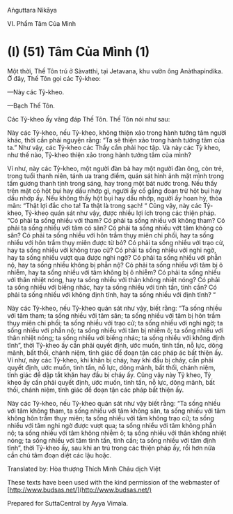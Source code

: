  

Aṅguttara Nikāya

VI. Phẩm Tâm Của Mình

# (I) (51) Tâm Của Mình (1)

Một thời, Thế Tôn trú ở Sàvatthi, tại Jetavana, khu vườn ông Anàthapindika. Ở đây, Thế Tôn gọi các Tỷ-kheo:

—Này các Tỷ-kheo.

—Bạch Thế Tôn.

Các Tỷ-kheo ấy vâng đáp Thế Tôn. Thế Tôn nói như sau:

Này các Tỷ-kheo, nếu Tỷ-kheo, không thiện xảo trong hành tướng tâm người khác, thời cần phải nguyện rằng: “Ta sẽ thiện xảo trong hành tướng tâm của ta.” Như vậy, các Tỷ-kheo các Thầy cần phải học tập. Và này các Tỳ kheo, như thế nào, Tỷ-kheo thiện xảo trong hành tướng tâm của mình?

Ví như, này các Tỷ-kheo, một người đàn bà hay một người đàn ông, còn trẻ, trong tuổi thanh niên, tánh ưa trang điểm, quán sát hình ảnh mặt mình trong tấm gương thanh tịnh trong sáng, hay trong một bát nước trong. Nếu thấy trên mặt có hột bụi hay dấu nhớp gì, người ấy cố gắng đoạn trừ hột bụi hay dấu nhớp ấy. Nếu không thấy hột bụi hay dấu nhớp, người ấy hoan hỷ, thỏa mãn: “Thật lợi đắc cho ta! Ta thật là trong sạch! “ Cũng vậy, này các Tỷ-kheo, Tỷ-kheo quán sát như vậy, được nhiều lợi ích trong các thiện pháp. “Có phải ta sống nhiều với tham? Có phải ta sống nhiều với không tham? Có phải ta sống nhiều với tâm có sân? Có phải ta sống nhiều vớt tâm không có sân? Có phải ta sống nhiều với hôn trầm thụy miên chi phối, hay ta sống nhiều với hôn trầm thụy miên được từ bỏ? Có phải ta sống nhiều với trạo cử, hay ta sống nhiều với không trạo cử? Có phải ta sống nhiều với nghi ngờ, hay ta sống nhiều vượt qua được nghi ngờ? Có phải ta sống nhiều với phẫn nộ, hay ta sống nhiều không bị phẫn nộ? Có phải ta sống nhiều với tâm bị ô nhiễm, hay ta sống nhiều với tâm không bị ô nhiễm? Có phải ta sống nhiều với thân nhiệt nóng, hay ta sống nhiều với thân không nhiệt nóng? Có phải ta sống nhiều với biếng nhác, hay ta sống nhiều với tinh tấn, tinh cần? Có phải ta sống nhiều với không định tĩnh, hay ta sống nhiều với định tĩnh? “

Này các Tỷ-kheo, nếu Tỷ-kheo quán sát như vậy, biết rằng: “Ta sống nhiều với tâm tham; ta sống nhiều với tâm sân; ta sống nhiều với tâm bị hôn trầm thụy miên chi phối; ta sống nhiều với trạo cử; ta sống nhiều với nghi ngờ; ta sống nhiều với phẫn nộ; ta sống nhiều với tâm bị nhiễm ô; ta sống nhiều với thân nhiệt nóng; ta sống nhiều với biếng nhác; ta sống nhiều với không định tĩnh”, thời Tỷ-kheo ấy cần phải quyết định, ước muốn, tinh tấn, nỗ lực, dõng mãnh, bất thối, chánh niệm, tỉnh giác để đoạn tận các pháp ác bất thiện ấy. Ví như, này các Tỷ-kheo, khi khăn bị cháy, hay khi đầu bị cháy, cần phải quyết định, ước muốn, tinh tấn, nỗ lực, dõng mãnh, bất thối, chánh niệm, tỉnh giác để dập tắt khăn hay đầu bị cháy ấy. Cũng vậy này Tỷ kheo, Tỷ kheo ấy cần phải quyết định, ước muốn, tinh tấn, nỗ lực, dõng mãnh, bất thối, chánh niệm, tỉnh giác để đoạn tận các pháp bất thiện ấy.

Này các Tỷ-kheo, nếu Tỷ-kheo quán sát như vậy biết rằng: “Ta sống nhiều với tâm không tham, ta sống nhiều với tâm không sân, ta sống nhiếu với tâm không hôn trầm thụy miên; ta sống nhiều với tâm không trạo cử; ta sống nhiều với tâm nghi ngờ được vượt qua; ta sống nhiều với tâm không phẫn nộ; ta sống nhiều với tâm không nhiễm ô; ta sống nhiều với thân không nhiệt nóng; ta sống nhiều với tâm tinh tấn, tinh cần; ta sống nhiều với tâm định tĩnh”, thời Tỷ-kheo ấy, sau khi an trú trong các thiện pháp ấy, rồi hơn nữa cần chú tâm đoạn diệt các lậu hoặc.

Translated by: Hòa thượng Thích Minh Châu dịch Việt

These texts have been used with the kind permission of the webmaster of [http://www.budsas.net/](http://www.budsas.net/)

Prepared for SuttaCentral by Ayya Vimala.